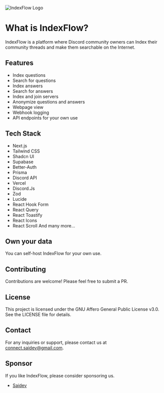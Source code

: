 ![IndexFlow Logo](https://www.indexflow.site/og.png)

# What is IndexFlow?

IndexFlow is a platform where Discord community owners can Index their community threads and make them searchable on the Internet.

## Features

- Index questions
- Search for questions
- Index answers
- Search for answers
- Index and join servers
- Anonymize questions and answers
- Webpage view
- Webhook logging
- API endpoints for your own use

## Tech Stack

- Next.js
- Tailwind CSS
- Shadcn UI
- Supabase
- Better-Auth
- Prisma
- Discord API
- Vercel
- Discord.Js
- Zod
- Lucide
- React Hook Form
- React Query
- React Toastify
- React Icons
- React Scroll
And many more...

## Own your data

You can self-host IndexFlow for your own use.

## Contributing

Contributions are welcome! Please feel free to submit a PR.

## License

This project is licensed under the GNU Affero General Public License v3.0. See the LICENSE file for details.

## Contact

For any inquiries or support, please contact us at [connect.saidev@gmail.com](mailto:connect.saidev@gmail.com).

## Sponsor

If you like IndexFlow, please consider sponsoring us.

- [Saidev](https://l.devwtf.in/sponsor)